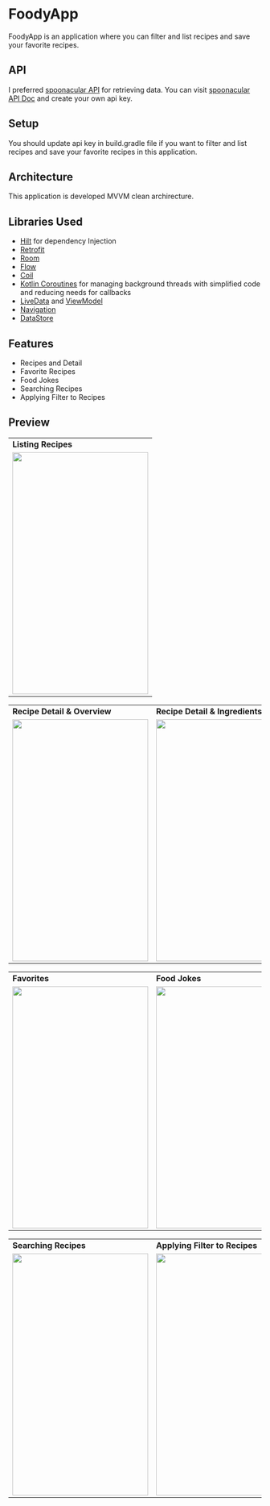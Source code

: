 # FoodyApp
FoodyApp is an application where you can filter and list recipes and save your favorite recipes.

## API
I preferred [spoonacular API](https://spoonacular.com/food-api) for retrieving data.
You can visit [spoonacular API Doc](https://spoonacular.com/food-api/docs) and create your own api key. 

## Setup
You should update api key in build.gradle file if you want to filter and list recipes and save your favorite recipes in this application.

## Architecture
This application is developed MVVM clean archirecture.

## Libraries Used
- [Hilt](https://dagger.dev/hilt/gradle-setup) for dependency Injection
- [Retrofit](https://square.github.io/retrofit/)
- [Room](https://developer.android.com/training/data-storage/room)
- [Flow](https://developer.android.com/kotlin/flow)
- [Coil](https://github.com/coil-kt/coil)
- [Kotlin Coroutines](https://kotlinlang.org/docs/coroutines-overview.html) for managing background threads with simplified code and reducing needs for callbacks
- [LiveData](https://developer.android.com/topic/libraries/architecture/livedata) and [ViewModel](https://developer.android.com/topic/libraries/architecture/viewmodel)
- [Navigation](https://developer.android.com/guide/navigation)
- [DataStore](https://developer.android.com/topic/libraries/architecture/datastore)

## Features
- Recipes and Detail
- Favorite Recipes
- Food Jokes
- Searching Recipes
- Applying Filter to Recipes

## Preview
<table>
  <tr>
    <td> <b> Listing Recipes </b> </td>
  </tr>
  <tr>
    <td valign="top"><img src=https://user-images.githubusercontent.com/56589369/143836189-e00a25db-3709-4127-be44-d20c640b7a8b.png  height="480" width="270"></td>
  </tr>
 </table>
 
 <table>
  <tr>
    <td> <b> Recipe Detail & Overview </b> </td>
    <td> <b> Recipe Detail & Ingredients </b> </td>
    <td> <b> Recipe Detail & Instructions </b> </td>
  </tr>
  <tr>
     <td valign="top"><img src=https://user-images.githubusercontent.com/56589369/143836446-b42ef961-66cb-4c0c-8091-da4d6aa1e24f.png height="480" width="270"<br>
     <td valign="top"><img src=https://user-images.githubusercontent.com/56589369/143836449-5a14b65c-f65a-4c71-9d4d-bfe331426030.png height="480" width="270"<br>
     <td valign="top"><img src=https://user-images.githubusercontent.com/56589369/143836453-3e209bda-060c-4081-bf61-18d2c5616ac3.png height="480" width="270"></td>
  </tr>
 </table>
 
  <table>
  <tr>
    <td> <b> Favorites </b> </td>
    <td> <b> Food Jokes </b> </td>
  </tr>
  <tr>
     <td valign="top"><img src=https://user-images.githubusercontent.com/56589369/143839033-3f23f714-536a-4804-9cc3-7e2161938af2.png height="480" width="270"<br>
     <td valign="top"><img src=https://user-images.githubusercontent.com/56589369/143839038-ee351eda-54e7-4250-81e6-4aeb00de9aed.png height="480" width="270"</td>
  </tr>
 </table>
 
  <table>
  <tr>
    <td> <b> Searching Recipes </b> </td>
    <td> <b> Applying Filter to Recipes </b> </td>
  </tr>
  <tr>
     <td valign="top"><img src=https://user-images.githubusercontent.com/56589369/143839628-6f3d10d7-b8f6-4111-a45e-7fc780255896.png height="480" width="270"<br>
     <td valign="top"><img src=https://user-images.githubusercontent.com/56589369/143839633-c87ed06e-fe26-4acc-8fa5-2512017289c8.png height="480" width="270"</td>
  </tr>
 </table>
